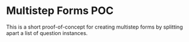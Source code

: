 # Multistep Forms POC

This is a short proof-of-concept for creating multistep forms by splitting apart a list of question instances.
